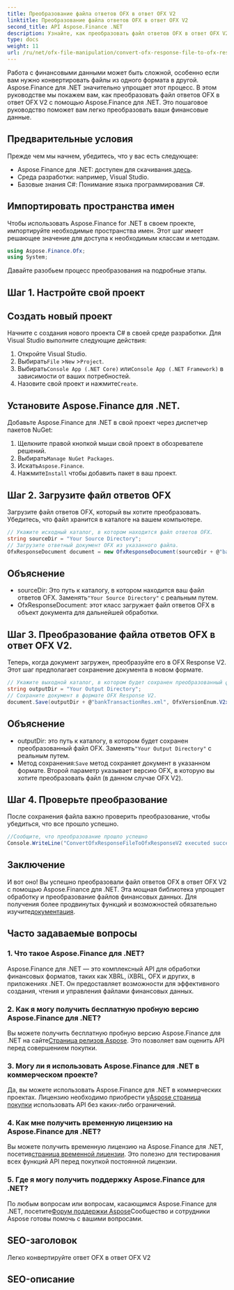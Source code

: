 ```yaml
---
title: Преобразование файла ответов OFX в ответ OFX V2
linktitle: Преобразование файла ответов OFX в ответ OFX V2
second_title: API Aspose.Finance .NET
description: Узнайте, как преобразовать файл ответов OFX в ответ OFX V2 с помощью Aspose.Finance для .NET. Пошаговое руководство с подробными инструкциями и примерами кода.
type: docs
weight: 11
url: /ru/net/ofx-file-manipulation/convert-ofx-response-file-to-ofx-response-v2/
---
```

Работа с финансовыми данными может быть сложной, особенно если вам нужно конвертировать файлы из одного формата в другой. Aspose.Finance для .NET значительно упрощает этот процесс. В этом руководстве мы покажем вам, как преобразовать файл ответов OFX в ответ OFX V2 с помощью Aspose.Finance для .NET. Это пошаговое руководство поможет вам легко преобразовать ваши финансовые данные.
## Предварительные условия
Прежде чем мы начнем, убедитесь, что у вас есть следующее:
-  Aspose.Finance для .NET: доступен для скачивания.[здесь](https://releases.aspose.com/finance/net/).
- Среда разработки: например, Visual Studio.
- Базовые знания C#: Понимание языка программирования C#.
## Импортировать пространства имен
Чтобы использовать Aspose.Finance for .NET в своем проекте, импортируйте необходимые пространства имен. Этот шаг имеет решающее значение для доступа к необходимым классам и методам.
```csharp
using Aspose.Finance.Ofx;
using System;
```
Давайте разобьем процесс преобразования на подробные этапы.
## Шаг 1. Настройте свой проект
## Создать новый проект
Начните с создания нового проекта C# в своей среде разработки. Для Visual Studio выполните следующие действия:
1. Откройте Visual Studio.
2.  Выбирать`File` >`New` >`Project`.
3.  Выбирать`Console App (.NET Core)` или`Console App (.NET Framework)` в зависимости от ваших потребностей.
4.  Назовите свой проект и нажмите`Create`.
## Установите Aspose.Finance для .NET.
Добавьте Aspose.Finance для .NET в свой проект через диспетчер пакетов NuGet:
1. Щелкните правой кнопкой мыши свой проект в обозревателе решений.
2.  Выбирать`Manage NuGet Packages`.
3.  Искать`Aspose.Finance`.
4.  Нажмите`Install` чтобы добавить пакет в ваш проект.
## Шаг 2. Загрузите файл ответов OFX
Загрузите файл ответов OFX, который вы хотите преобразовать. Убедитесь, что файл хранится в каталоге на вашем компьютере.
```csharp
// Укажите исходный каталог, в котором находится файл ответов OFX.
string sourceDir = "Your Source Directory";
// Загрузите ответный документ OFX из указанного файла.
OfxResponseDocument document = new OfxResponseDocument(sourceDir + @"bankTransactionRes.sgml");
```
## Объяснение
-  sourceDir: Это путь к каталогу, в котором находится ваш файл ответов OFX. Заменять`"Your Source Directory"` с реальным путем.
- OfxResponseDocument: этот класс загружает файл ответов OFX в объект документа для дальнейшей обработки.
## Шаг 3. Преобразование файла ответов OFX в ответ OFX V2.
Теперь, когда документ загружен, преобразуйте его в OFX Response V2. Этот шаг предполагает сохранение документа в новом формате.
```csharp
// Укажите выходной каталог, в котором будет сохранен преобразованный файл.
string outputDir = "Your Output Directory";
// Сохраните документ в формате OFX Response V2.
document.Save(outputDir + @"bankTransactionRes.xml", OfxVersionEnum.V2x);
```
## Объяснение
-  outputDir: это путь к каталогу, в котором будет сохранен преобразованный файл OFX. Заменять`"Your Output Directory"` с реальным путем.
-  Метод сохранения:`Save` метод сохраняет документ в указанном формате. Второй параметр указывает версию OFX, в которую вы хотите преобразовать файл (в данном случае OFX V2).
## Шаг 4. Проверьте преобразование
После сохранения файла важно проверить преобразование, чтобы убедиться, что все прошло успешно.
```csharp
//Сообщите, что преобразование прошло успешно
Console.WriteLine("ConvertOfxResponseFileToOfxResponseV2 executed successfully.");
```
## Заключение
 И вот оно! Вы успешно преобразовали файл ответов OFX в ответ OFX V2 с помощью Aspose.Finance для .NET. Эта мощная библиотека упрощает обработку и преобразование файлов финансовых данных. Для получения более продвинутых функций и возможностей обязательно изучите[документация](https://reference.aspose.com/finance/net/).
## Часто задаваемые вопросы
### 1. Что такое Aspose.Finance для .NET?
Aspose.Finance для .NET — это комплексный API для обработки финансовых форматов, таких как XBRL, iXBRL, OFX и других, в приложениях .NET. Он предоставляет возможности для эффективного создания, чтения и управления файлами финансовых данных.
### 2. Как я могу получить бесплатную пробную версию Aspose.Finance для .NET?
 Вы можете получить бесплатную пробную версию Aspose.Finance для .NET на сайте[Страница релизов Aspose](https://releases.aspose.com/). Это позволяет вам оценить API перед совершением покупки.
### 3. Могу ли я использовать Aspose.Finance для .NET в коммерческом проекте?
 Да, вы можете использовать Aspose.Finance для .NET в коммерческих проектах. Лицензию необходимо приобрести у[Aspose страница покупки](https://purchase.aspose.com/buy) использовать API без каких-либо ограничений.
### 4. Как мне получить временную лицензию на Aspose.Finance для .NET?
 Вы можете получить временную лицензию на Aspose.Finance для .NET, посетив[страница временной лицензии](https://purchase.aspose.com/temporary-license/). Это полезно для тестирования всех функций API перед покупкой постоянной лицензии.
### 5. Где я могу получить поддержку Aspose.Finance для .NET?
 По любым вопросам или вопросам, касающимся Aspose.Finance для .NET, посетите[Форум поддержки Aspose](https://forum.aspose.com/c/finance/43)Сообщество и сотрудники Aspose готовы помочь с вашими вопросами.
## SEO-заголовок
Легко конвертируйте ответ OFX в ответ OFX V2
## SEO-описание